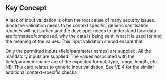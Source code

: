 ## Key Concept

A lack of input validation is often the root cause of many security issues. Since the validation needs to be context specific, generic sanitisation routines will not suffice and the developer needs to understand how data are formatted/composed, why the data is being sent, what it is used for and the meaning of the values. This input validation should ensure that

Only the permitted inputs (field/parameter names) are supplied.
All the mandatory inputs are supplied.
The values associated with the field/parameter name are of the expected format, type, range, length, etc.
NB: This card relates to generic input validation. See VE 4 for the similar additional context-specific checks.
